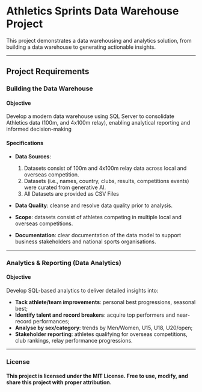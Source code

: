# Athletics Sprints Data Warehouse Project

This project demonstrates a data warehousing and analytics solution, from building a data warehouse to generating actionable insights. 

---

## Project Requirements

### Building the Data Warehouse 

#### Objective
Develop a modern data warehouse using SQL Server to consolidate Athletics data (100m, and 4x100m relay),  enabling analytical reporting and informed decision-making

#### Specifications
- **Data Sources**: 
  1. Datasets consist of 100m and 4x100m relay data across local and overseas competition.
  2. Datasets (i.e., names, country, clubs, results, competitions events) were curated from generative AI. 
  3. All Datasets are provided as CSV Files

- **Data Quality**: cleanse and resolve data quality prior to analysis.
- **Scope**: datasets consist of athletes competing in multiple local and overseas competitions.
- **Documentation**: clear documentation of the data model to support business stakeholders and national sports organisations.

---

### Analytics & Reporting (Data Analytics)

#### Objective
Develop SQL-based analytics to deliver detailed insights into:
- **Tack athlete/team improvements**: personal best progressions, seasonal best;
- **Identify talent and record breakers**: acquire top performers and near-record performances;
- **Analyse by sex/category**: trends by Men/Women, U15, U18, U20/open;
- **Stakeholder reporting**: athletes qualifying for overseas competitions, club rankings, relay performance progressions.

---

### License

#### This project is licensed under the MIT License. Free to use, modify, and share this project with proper attribution.
